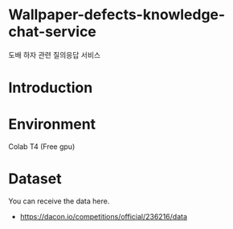 # Wallpaper-defects-knowledge-chat-service
도배 하자 관련 질의응답 서비스

# Introduction

# Environment
Colab T4 (Free gpu)

# Dataset
You can receive the data here.
- https://dacon.io/competitions/official/236216/data
